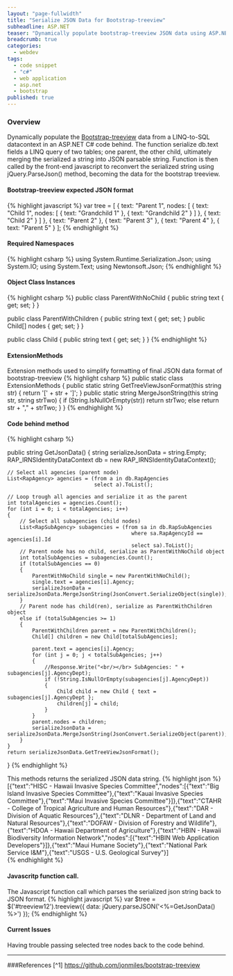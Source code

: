 ```yaml
---
layout: "page-fullwidth"
title: "Serialize JSON Data for Bootstrap-treeview"
subheadline: ASP.NET
teaser: "Dynamically populate bootstrap-treeview JSON data using ASP.NET JsonConvert."
breadcrumb: true
categories: 
  - webdev
tags: 
  - code snippet
  - "c#"
  - web application
  - asp.net
  - bootstrap
published: true
---
```



### Overview
Dynamically populate the [Bootstrap-treeview](https://github.com/jonmiles/bootstrap-treeview) data from a LINQ-to-SQL datacontext in an ASP.NET C# code behind. The function serialize db.text fields a LINQ query of two tables; one parent, the other child, ultimately merging the serialized a string into JSON parsable string. Function is then called by the front-end javascript to reconvert the serialized string using jQuery.ParseJson() method, becoming the data for the bootstrap treeview.

#### Bootstrap-treeview expected JSON format
{% highlight javascript %}
var tree = [
  {
    text: "Parent 1",
    nodes: [
      {
        text: "Child 1",
        nodes: [
          {
            text: "Grandchild 1"
          },
          {
            text: "Grandchild 2"
          }
        ]
      },
      {
        text: "Child 2"
      }
    ]
  },
  {
    text: "Parent 2"
  },
  {
    text: "Parent 3"
  },
  {
    text: "Parent 4"
  },
  {
    text: "Parent 5"
  }
];
{% endhighlight %}

#### Required Namespaces
{% highlight csharp %}
using System.Runtime.Serialization.Json;
using System.IO;
using System.Text;
using Newtonsoft.Json;
{% endhighlight %}

#### Object Class Instances
{% highlight csharp %}
public class ParentWithNoChild
{
    public string text { get; set; }
}

public class ParentWithChildren
{
    public string text { get; set; }
    public Child[] nodes { get; set; }
}

public class Child
{
    public string text { get; set; }
}
{% endhighlight %}

#### ExtensionMethods
Extension methods used to simplify formatting of final JSON data format of bootstrap-treeview
{% highlight csharp %}
public static class ExtensionMethods
{
    public static string GetTreeViewJsonFormat(this string str)
    {
        return '[' + str + ']';
    }
    public static string MergeJsonString(this string str, string strTwo)
    {
        if (String.IsNullOrEmpty(str))
            return strTwo;
        else
            return str + "," + strTwo;
    }
}
{% endhighlight %}

#### Code behind method
{% highlight csharp %}

public string GetJsonData()
{
    string serializeJsonData = string.Empty;  
    RAP_IRNSIdentityDataContext db = new RAP_IRNSIdentityDataContext();
    
    // Select all agencies (parent node)
    List<RapAgency> agencies = (from a in db.RapAgencies
                                select a).ToList();

    // Loop trough all agencies and serialize it as the parent                              
    int totalAgencies = agencies.Count();
    for (int i = 0; i < totalAgencies; i++)
    {
        // Select all subagencies (child nodes)
        List<RapSubAgency> subagencies = (from sa in db.RapSubAgencies
                                            where sa.RapAgencyId == agencies[i].Id
                                            select sa).ToList();
        // Parent node has no child, serialize as ParentWithNoChild object
        int totalSubAgencies = subagencies.Count();
        if (totalSubAgencies == 0)
        {
            ParentWithNoChild single = new ParentWithNoChild();
            single.text = agencies[i].Agency;
            serializeJsonData = serializeJsonData.MergeJsonString(JsonConvert.SerializeObject(single));
        }
        // Parent node has child(ren), serialize as ParentWithChildren object
        else if (totalSubAgencies >= 1)
        {
            ParentWithChildren parent = new ParentWithChildren();
            Child[] children = new Child[totalSubAgencies];

            parent.text = agencies[i].Agency;
            for (int j = 0; j < totalSubAgencies; j++)
            {
                //Response.Write("<br/></br> SubAgencies: " + subagencies[j].AgencyDept);
                if (!String.IsNullOrEmpty(subagencies[j].AgencyDept))
                {
                    Child child = new Child { text = subagencies[j].AgencyDept };
                    children[j] = child;
                }
            }
            parent.nodes = children;
            serializeJsonData = serializeJsonData.MergeJsonString(JsonConvert.SerializeObject(parent));
        }
    }
    return serializeJsonData.GetTreeViewJsonFormat();
}
{% endhighlight %}

This methods returns the serialized JSON data string.
{% highlight json %}
[{"text":"HISC - Hawaii Invasive Species Committee","nodes":[{"text":"Big Island Invasive Species Committee"},{"text":"Kauai Invasive Species Committee"},{"text":"Maui Invasive Species Committee"}]},{"text":"CTAHR - College of Tropical Agriculture and Human Resources"},{"text":"DAR - Division of Aquatic Resources"},{"text":"DLNR - Department of Land and Natural Resources"},{"text":"DOFAW - Division of Forestry and Wildlife"},{"text":"HDOA - Hawaii Department of Agriculture"},{"text":"HBIN - Hawaii Biodiversity Information Network","nodes":[{"text":"HBIN Web Application Developers"}]},{"text":"Maui Humane Society"},{"text":"National Park Service I&M"},{"text":"USGS - U.S. Geological Survey"}]   
{% endhighlight %}

#### Javascritp function call.
The Javascript function call which parses the serialized json string back to JSON format.
{% highlight javascript %}
var $tree = $('#treeview12').treeview({
                data: jQuery.parseJSON('<%=GetJsonData() %>')
            });
{% endhighlight %}

#### Current Issues
Having trouble passing selected tree nodes back to the code behind. 

---

###References
[^1] https://github.com/jonmiles/bootstrap-treeview
